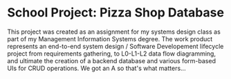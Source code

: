 # School Project: Pizza Shop Database
This project was created as an assignment for my systems design class as part of my Management Information Systems degree. The work product represents an end-to-end system design / Software Developement lifecycle project from requirements gathering, to L0-L1-L2 data flow diagramming, and ultimate the creation of a backend database and various form-based UIs for CRUD operations. We got an A so that's what matters...
